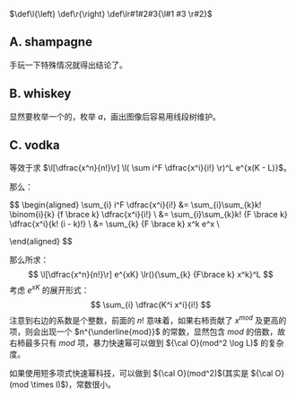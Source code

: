 $\def\l{\left} \def\r{\right} \def\lr#1#2#3{\l#1 #3 \r#2}$ 
## A. shampagne

手玩一下特殊情况就得出结论了。

## B. whiskey

显然要枚举一个的，枚举 $a$，画出图像后容易用线段树维护。

## C. vodka

等效于求 $\l[\dfrac{x^n}{n!}\r] \l( \sum i^F \dfrac{x^i}{i!} \r)^L e^{x(K - L)}$。

那么：

$$
\begin{aligned}
\sum_{i} i^F \dfrac{x^i}{i!} &= \sum_{i}\sum_{k}k! \binom{i}{k} {f \brace k} \dfrac{x^i}{i!} \\
&= \sum_{i}\sum_{k}k! {F \brace k} \dfrac{x^i}{k! (i - k)!} \\
&= \sum_{k} {F \brace k} x^k e^x \\

\end{aligned}
$$

那么所求：
$$
\l[\dfrac{x^n}{n!}\r] e^{xK} \lr(){\sum_{k} {F\brace k} x^k}^L
$$
考虑 $e^{xK}$ 的展开形式：
$$
\sum_{i} \dfrac{K^i x^i}{i!}
$$
注意到右边的系数是个整数，前面的 $n!$ 意味着，如果右柿贡献了 $x^{mod}$ 及更高的项，则会出现一个 $n^{\underline{mod}}$ 的常数，显然包含 $mod$ 的倍数，故右柿最多只有 $mod$ 项，暴力快速幂可以做到 ${\cal O}(mod^2 \log L)$ 的复杂度。

如果使用短多项式快速幂科技，可以做到 ${\cal O}(mod^2)$(其实是 ${\cal O}(mod \times l)$)，常数很小。

